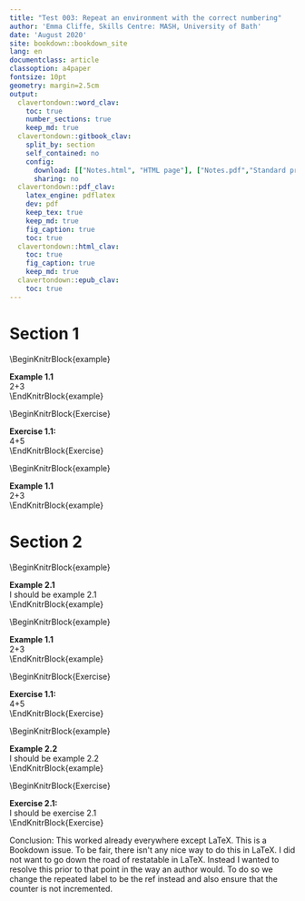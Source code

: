 ```yaml
---
title: "Test 003: Repeat an environment with the correct numbering"
author: 'Emma Cliffe, Skills Centre: MASH, University of Bath'
date: 'August 2020'
site: bookdown::bookdown_site
lang: en
documentclass: article
classoption: a4paper
fontsize: 10pt
geometry: margin=2.5cm
output:
  clavertondown::word_clav:
    toc: true
    number_sections: true
    keep_md: true
  clavertondown::gitbook_clav:
    split_by: section
    self_contained: no
    config:
      download: [["Notes.html", "HTML page"], ["Notes.pdf","Standard print PDF"], ["NotesClear.pdf","Clear print PDF"], ["NotesLarge.pdf","Large print PDF"], ["Notes.docx","Accessible Word document"], ["Notes.epub","Accessible EPub book" ]]
      sharing: no
  clavertondown::pdf_clav:
    latex_engine: pdflatex
    dev: pdf
    keep_tex: true
    keep_md: true
    fig_caption: true
    toc: true
  clavertondown::html_clav:
    toc: true
    fig_caption: true
    keep_md: true
  clavertondown::epub_clav:
    toc: true
---
```


# Section 1





\BeginKnitrBlock{example}<div class="bookdown-example" custom-style="ExampleStyle" id="exm:inbuilt"><span class="exm:inbuilt" custom-style="NameStyle"><strong><span id="exm:inbuilt"></span>Example 1.1  </strong></span><div>2+3</div></div>\EndKnitrBlock{example}

\BeginKnitrBlock{Exercise}<div class="Exercise" custom-style="ExampleStyle" id="Exe:author"><span class="Exercise" custom-style="NameStyle"><strong> Exercise 1.1:  </strong></span><div>4+5</div></div>\EndKnitrBlock{Exercise}

\BeginKnitrBlock{example}<div class="bookdown-example" custom-style="ExampleStyle" id="exm:inbuilt"><span class="exm:inbuilt" custom-style="NameStyle"><strong><span id="exm:inbuilt"></span>Example 1.1  </strong></span><div>2+3</div></div>\EndKnitrBlock{example}

# Section 2

\BeginKnitrBlock{example}<div class="bookdown-example" custom-style="ExampleStyle" id="exm:unnamed-chunk-1"><span class="exm:unnamed-chunk-1" custom-style="NameStyle"><strong><span id="exm:unnamed-chunk-1"></span>Example 2.1  </strong></span><div>I should be example 2.1</div></div>\EndKnitrBlock{example}

\BeginKnitrBlock{example}<div class="bookdown-example" custom-style="ExampleStyle" id="exm:inbuilt"><span class="exm:inbuilt" custom-style="NameStyle"><strong><span id="exm:inbuilt"></span>Example 1.1  </strong></span><div>2+3</div></div>\EndKnitrBlock{example}

\BeginKnitrBlock{Exercise}<div class="Exercise" custom-style="ExampleStyle" id="Exe:author"><span class="Exercise" custom-style="NameStyle"><strong> Exercise 1.1:  </strong></span><div>4+5</div></div>\EndKnitrBlock{Exercise}

\BeginKnitrBlock{example}<div class="bookdown-example" custom-style="ExampleStyle" id="exm:unnamed-chunk-2"><span class="exm:unnamed-chunk-2" custom-style="NameStyle"><strong><span id="exm:unnamed-chunk-2"></span>Example 2.2  </strong></span><div>I should be example 2.2</div></div>\EndKnitrBlock{example}


\BeginKnitrBlock{Exercise}<div class="Exercise" custom-style="ExampleStyle" id="Exe:author2"><span class="Exercise" custom-style="NameStyle"><strong> Exercise 2.1:  </strong></span><div>I should be exercise 2.1</div></div>\EndKnitrBlock{Exercise}

Conclusion: This worked already everywhere except LaTeX. This is a Bookdown issue. To be fair, there isn't any nice way to do this in LaTeX. I did not want to go down the road of restatable in LaTeX. Instead I wanted to resolve this prior to that point in the way an author would. To do so we change the repeated label to be the ref instead and also ensure that the counter is not incremented. 

<!--chapter:end:index.Rmd-->

